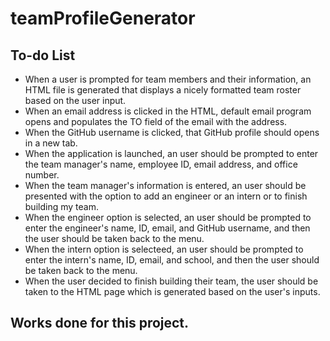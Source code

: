 # teamProfileGenerator

## To-do List
- When a user is prompted for team members and their information, an HTML file is generated that displays a nicely formatted team roster based on the user input.
- When an email address is clicked in the HTML, default email program opens and populates the TO field of the email with the address.
- When the GitHub username is clicked, that GitHub profile should opens in a new tab.
- When the application is launched, an user should be prompted to enter the team manager's name, employee ID, email address, and office number.
- When the team manager's information is entered, an user should be presented with the option to add an engineer or an intern or to finish building my team.
- When the engineer option is selected, an user should be prompted to enter the engineer's name, ID, email, and GitHub username, and then the user should be taken back to the menu.
- When the intern option is selecteed, an user should be prompted to enter the intern's name, ID, email, and school, and then the user should be taken back to the menu.
- When the user decided to finish building their team, the user should be taken to the HTML page which is generated based on the user's inputs.

## Works done for this project.